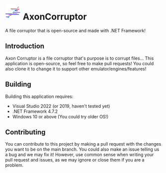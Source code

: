 # <img src="https://github.com/herobrinecat/AxonCorruptor/blob/main/axonicon.png?raw=true" alt="A logo of the Axon Corruptor" width="50" height="50"> AxonCorruptor

A file corruptor that is open-source and made with .NET Framework!

## Introduction

Axon Corruptor is a file corruptor that's purpose is to corrupt files... This application is open-source, so feel free to make pull requests! You could also clone it to change it to support other emulator/engines/features!

## Building

Building this application requires:

* Visual Studio 2022 (or 2019, haven't tested yet)
* .NET Framework 4.7.2
* Windows 10 or above (You could try older OS!)

## Contributing
You can contribute to this project by making a pull request with the changes you want to be on the main branch. You could also make an issue telling us a bug and we may fix it! However, use common sense when writing your pull request and issues, as we may ignore or close them if you are a problem.
